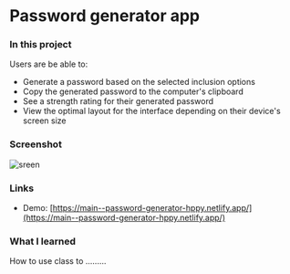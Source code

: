 # Password generator app


### In this project

Users are be able to:

- Generate a password based on the selected inclusion options
- Copy the generated password to the computer's clipboard
- See a strength rating for their generated password
- View the optimal layout for the interface depending on their device's screen size

### Screenshot

![sreen](file:///C:/Users/User/OneDrive/Pictures/Screenshots/Screenshot%202024-06-27%20124959.png)


### Links

- Demo: [https://main--password-generator-hppy.netlify.app/](https://main--password-generator-hppy.netlify.app/)


### What I learned

How to use class to .........





